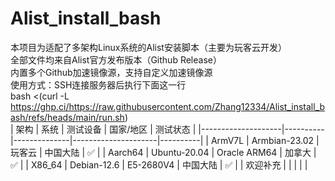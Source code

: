 # Alist_install_bash
本项目为适配了多架构Linux系统的Alist安装脚本（主要为玩客云开发）<br>
全部文件均来自Alist官方发布版本（Github Release）<br>
内置多个Github加速镜像源，支持自定义加速镜像源<br>
使用方式：SSH连接服务器后执行下面这一行<br>
bash <(curl -L https://ghp.ci/https://raw.githubusercontent.com/Zhang12334/Alist_install_bash/refs/heads/main/run.sh) <br>
| 架构               | 系统     | 测试设备   | 国家/地区           | 测试状态 |
|--------------------|----------|--------------|---------------------|----------|
| ArmV7L             | Armbian-23.02  | 玩客云       |    中国大陆                 | ✅       |
| Aarch64            | Ubuntu-20.04   | Oracle ARM64 |      加拿大               | ✅       |
| X86_64             | Debian-12.6   | E5-2680V4    |       中国大陆              | ✅       |
| 欢迎补充           |          |              |                     |          |

